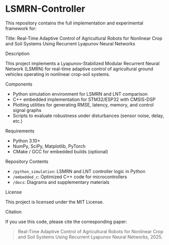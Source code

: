 # LSMRN-Controller

This repository contains the full implementation and experimental framework for:

Title: Real-Time Adaptive Control of Agricultural Robots for Nonlinear Crop and Soil Systems Using Recurrent Lyapunov Neural Networks

Description

This project implements a Lyapunov-Stabilized Modular Recurrent Neural Network (LSMRN) for real-time adaptive control of agricultural ground vehicles operating in nonlinear crop-soil systems.

Components

- Python simulation environment for LSMRN and LNT comparison
- C++ embedded implementation for STM32/ESP32 with CMSIS-DSP
- Plotting utilities for generating RMSE, latency, memory, and control signal graphs
- Scripts to evaluate robustness under disturbances (sensor noise, delay, etc.)

Requirements

- Python 3.10+
- NumPy, SciPy, Matplotlib, PyTorch
- CMake / GCC for embedded builds (optional)

Repository Contents

- `/python_simulation`: LSMRN and LNT controller logic in Python
- `/embedded_c`: Optimized C++ code for microcontrollers
- `/docs`: Diagrams and supplementary materials

License

This project is licensed under the MIT License.

Citation

If you use this code, please cite the corresponding paper:

> Real-Time Adaptive Control of Agricultural Robots for Nonlinear Crop and Soil Systems Using Recurrent Lyapunov Neural Networks, 2025.
